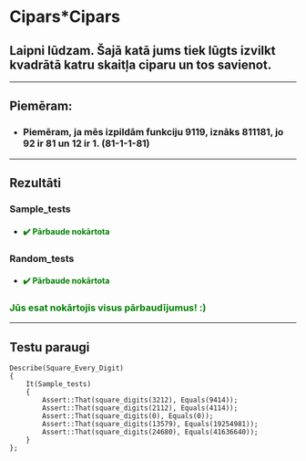 # **Cipars*Cipars**

## **Laipni lūdzam. Šajā katā jums tiek lūgts izvilkt kvadrātā katru skaitļa ciparu un tos savienot.**
------
## **Piemēram:**

* ### Piemēram, ja mēs izpildām funkciju 9119, iznāks 811181, jo 92 ir 81 un 12 ir 1. (81-1-1-81)

  
---
## **Rezultāti**


###    Sample_tests
- #### <span style="color:green">:heavy_check_mark: Pārbaude nokārtota</span>

### Random_tests
- #### <span style="color:green">:heavy_check_mark: Pārbaude nokārtota</span>


  
  
### <span style="color:green"> Jūs esat nokārtojis visus pārbaudījumus! :)</span>

---
## **Testu paraugi**
```
Describe(Square_Every_Digit)
{
    It(Sample_tests)
    {       
        Assert::That(square_digits(3212), Equals(9414));   
        Assert::That(square_digits(2112), Equals(4114)); 
        Assert::That(square_digits(0), Equals(0));
        Assert::That(square_digits(13579), Equals(19254981));   
        Assert::That(square_digits(24680), Equals(41636640)); 
    }  
};
